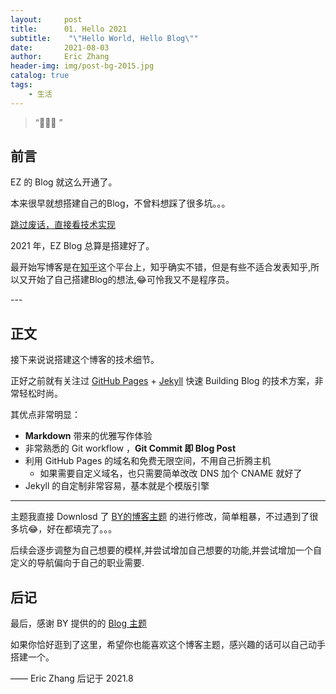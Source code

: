 ```yaml
---
layout:     post
title:      01. Hello 2021
subtitle:    "\"Hello World, Hello Blog\""
date:       2021-08-03
author:     Eric Zhang
header-img: img/post-bg-2015.jpg
catalog: true
tags:
    - 生活
---
```


> “🙉🙉🙉 ”


## 前言

EZ 的 Blog 就这么开通了。

本来很早就想搭建自己的Blog，不曾料想踩了很多坑。。。

[跳过废话，直接看技术实现 ](#build) 

2021 年，EZ Blog 总算是搭建好了。

最开始写博客是在[知乎](www.zhihu.com)这个平台上，知乎确实不错，但是有些不适合发表知乎,所以又开始了自己搭建Blog的想法,😂可怜我又不是程序员。


<p id = "build"></p>
---

## 正文

接下来说说搭建这个博客的技术细节。  

正好之前就有关注过 [GitHub Pages](https://pages.github.com/) + [Jekyll](http://jekyllrb.com/) 快速 Building Blog 的技术方案，非常轻松时尚。

其优点非常明显：

* **Markdown** 带来的优雅写作体验
* 非常熟悉的 Git workflow ，**Git Commit 即 Blog Post**
* 利用 GitHub Pages 的域名和免费无限空间，不用自己折腾主机
	* 如果需要自定义域名，也只需要简单改改 DNS 加个 CNAME 就好了 
* Jekyll 的自定制非常容易，基本就是个模版引擎



---


主题我直接 Downlosd 了 [BY的博客主题](http://qiubaiying.vip/) 的进行修改，简单粗暴，不过遇到了很多坑😂，好在都填完了。。。

后续会逐步调整为自己想要的模样,并尝试增加自己想要的功能,并尝试增加一个自定义的导航偏向于自己的职业需要.


## 后记

最后，感谢 BY 提供的的 [Blog 主题](https://github.com/qiubaiying/qiubaiying.github.io)

如果你恰好逛到了这里，希望你也能喜欢这个博客主题，感兴趣的话可以自己动手搭建一个。

—— Eric Zhang 后记于 2021.8


